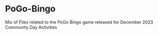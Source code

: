 # PoGo-Bingo
Mix of Files related to the PoGo Bingo game released for December 2023 Community Day Activities
